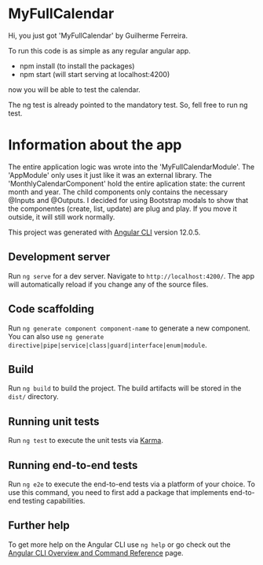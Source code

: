 # MyFullCalendar

Hi, you just got 'MyFullCalendar' by Guilherme Ferreira.

To run this code is as simple as any regular angular app.

* npm install (to install the packages)
* npm start (will start serving at localhost:4200)

now you will be able to test the calendar.

The ng test is already pointed to the mandatory test. So, fell free to run ng test.

# Information about the app

The entire application logic was wrote into the 'MyFullCalendarModule'. The 'AppModule' only uses it just like it was an external library. 
The 'MonthlyCalendarComponent' hold the entire aplication state: the current month and year. The child components only contains the necessary @Inputs and @Outputs.
I decided for using Bootstrap modals to show that the componentes (create, list, update) are plug and play. If you move it outside, it will still work normally.












This project was generated with [Angular CLI](https://github.com/angular/angular-cli) version 12.0.5.

## Development server

Run `ng serve` for a dev server. Navigate to `http://localhost:4200/`. The app will automatically reload if you change any of the source files.

## Code scaffolding

Run `ng generate component component-name` to generate a new component. You can also use `ng generate directive|pipe|service|class|guard|interface|enum|module`.

## Build

Run `ng build` to build the project. The build artifacts will be stored in the `dist/` directory.

## Running unit tests

Run `ng test` to execute the unit tests via [Karma](https://karma-runner.github.io).

## Running end-to-end tests

Run `ng e2e` to execute the end-to-end tests via a platform of your choice. To use this command, you need to first add a package that implements end-to-end testing capabilities.

## Further help

To get more help on the Angular CLI use `ng help` or go check out the [Angular CLI Overview and Command Reference](https://angular.io/cli) page.
